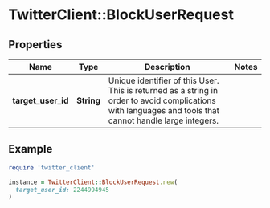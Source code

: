 # TwitterClient::BlockUserRequest

## Properties

| Name | Type | Description | Notes |
| ---- | ---- | ----------- | ----- |
| **target_user_id** | **String** | Unique identifier of this User. This is returned as a string in order to avoid complications with languages and tools that cannot handle large integers. |  |

## Example

```ruby
require 'twitter_client'

instance = TwitterClient::BlockUserRequest.new(
  target_user_id: 2244994945
)
```

